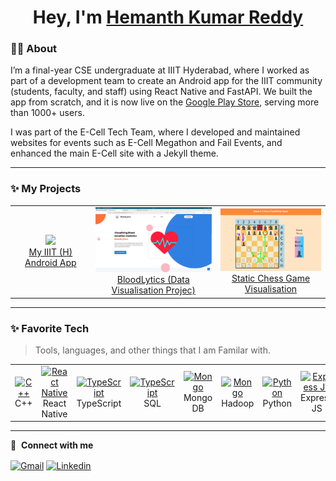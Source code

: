 <h1 align="center">Hey, I'm <a href="https://linkedin.com/in/hemanth-sunkireddy" target="_blank">Hemanth Kumar Reddy</a></h1>

### 👨‍💻 About
<p>I’m a final-year CSE undergraduate at IIIT Hyderabad, where I worked as part of a development team to create an Android app for the IIIT community (students, faculty, and staff) using React Native and FastAPI. We built the app from scratch, and it is now live on the <a href="https://play.google.com/store/apps/details?id=com.iiith.ims_app" target="_blank">Google Play Store</a>, serving more than 1000+ users.</p>



<p>I was part of the E-Cell Tech Team, where I developed and maintained websites for events such as E-Cell Megathon and Fail Events, and enhanced the main E-Cell site with a Jekyll theme. </p>


---
### :sparkles: My Projects

<table>
  <tr>
    <td align="center">
      <a href="https://play.google.com/store/apps/details?id=com.iiith.ims_app">
        <img src="https://upload.wikimedia.org/wikipedia/commons/b/b9/IIIT_logo.png" width="200px;" />
      </a>
      <br />
      <a href="https://github.com/hemanth-sunkireddy/Penguin-Glide">My IIIT (H) Android App</a>
    </td>
     <td align="center">
      <a href="https://github.com/hemanth-sunkireddy/BloodLytics">
        <img src="https://github.com/hemanth-sunkireddy/BloodLytics/blob/main/assets/images/home-page.png" width="200px;" />
      </a>
      <br />
      <a href="https://github.com/hemanth-sunkireddy/BloodLytics">BloodLytics (Data Visualisation Projec)</a>
    </td>
     <td align="center">
      <a href="https://github.com/hemanth-sunkireddy/Static_Chess_Game_Visualisation">
        <img src="https://github.com/hemanth-sunkireddy/Static_Chess_Game_Visualisation/blob/main/images/game2.png" width="200px;" />
      </a>
      <br />
      <a href="https://github.com/hemanth-sunkireddy/Static_Chess_Game_Visualisation">Static Chess Game Visualisation</a>
    </td>
  </tr>
</table>

---
### :sparkles: Favorite Tech
> Tools, languages, and other things that I am Familar with.

<table>
  <tr>
    <td align="center" width="96">
      <a href="https://expressjs.com">
        <img src="https://upload.wikimedia.org/wikipedia/commons/1/18/ISO_C%2B%2B_Logo.svg" width="48" height="48" alt="C++" />
      </a>
      <br>C++
    </td>
     <td align="center" width="96"> 
      <a href="https://react-native.org" >
        <img src="https://upload.wikimedia.org/wikipedia/commons/a/a7/React-icon.svg" width="48" height="48" alt="React Native" />
      </a>
      <br>React Native
    </td>
     <td align="center" width="96">
      <a href="https://www.typescriptlang.org/">
        <img src="https://upload.wikimedia.org/wikipedia/commons/thumb/4/4c/Typescript_logo_2020.svg/512px-Typescript_logo_2020.svg.png" width="48" height="48" alt="TypeScript" />
      </a>
      <br>TypeScript
    </td>
     <td align="center" width="96">
      <a href="https://dev.mysql.com/doc/">
        <img src="https://upload.wikimedia.org/wikipedia/commons/d/d7/Sql_data_base_with_logo.svg" width="48" height="48" alt="TypeScript" />
      </a>
      <br>SQL
     </td>
      <td align="center" width="96"> 
      <a href="https://www.mongodb.com/" >
        <img src="https://upload.wikimedia.org/wikipedia/commons/thumb/9/93/MongoDB_Logo.svg/512px-MongoDB_Logo.svg.png" width="48" height="48" alt="Mongo" />
      </a>
      <br>Mongo DB
    </td>
       <td align="center" width="96"> 
      <a href="https://hadoop.apache.org/" >
        <img src="https://upload.wikimedia.org/wikipedia/commons/0/0e/Hadoop_logo.svg" width="48" height="48" alt="Mongo" />
      </a>
      <br>Hadoop
    </td>
    <td align="center" width="96">
      <a href="https://www.python.org/">
        <img src="https://s3.dualstack.us-east-2.amazonaws.com/pythondotorg-assets/media/files/python-logo-only.svg" width="48" height="48" alt="Python" />
      </a>
      <br>Python
    </td>
    <td align="center" width="96">
      <a href="https://expressjs.com/">
        <img src="https://upload.wikimedia.org/wikipedia/commons/6/64/Expressjs.png" width="48" height="48" alt="Express JS" />
      </a>
      <br>Express JS
    </td>
    <td align="center" width="96">
      <a href="https://getbootstrap.com/">
        <img src="https://upload.wikimedia.org/wikipedia/commons/b/b2/Bootstrap_logo.svg" width="48" height="48" alt="Bootstrap" />
      </a>
      <br>Bootstrap
    </td>
    <td align="center" width="96">
      <a href="https://tailwindui.com/">
        <img src="https://upload.wikimedia.org/wikipedia/commons/d/d5/Tailwind_CSS_Logo.svg" width="48" height="48" alt="Tailwind CSS" />
      </a>
      <br>Tailwind CSS
    </td>
     <td align="center" width="96">
      <a href="https://unity.com/">
        <img src="https://upload.wikimedia.org/wikipedia/commons/thumb/c/c4/Unity_2021.svg/799px-Unity_2021.svg.png" width="48" height="48" alt="TypeScript" />
      </a>
      <br>Unity
    </td>
  </tr>
</table>

---
🔗 &nbsp;**Connect with me**
<p align="left">
<a href="mailto:hemanth.sunkireddy@gmail.com" target="blank"><img align="center" src="https://upload.wikimedia.org/wikipedia/commons/thumb/7/7e/Gmail_icon_%282020%29.svg/512px-Gmail_icon_%282020%29.svg.png" alt="Gmail" height="48" width="48" style={{padding:10, margin: 10}} /></a>
<a href="https://linkedin.com/in/hemanth-sunkireddy" target="blank"><img align="center" src="https://upload.wikimedia.org/wikipedia/commons/thumb/8/81/LinkedIn_icon.svg/72px-LinkedIn_icon.svg.png" alt="Linkedin" height="48" width="48" /></a>

